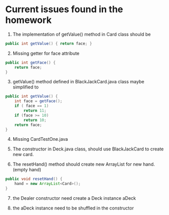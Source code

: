 # Current issues found in the homework

1. The implementation of getValue() method in Card class should be

```java
public int getValue() { return face; }
```
2. Missing getter for face attribute

```java
public int getFace() {
	return face;
}
```
3. getValue() method defined in BlackJackCard.java class maybe simplified to

```java
public int getValue() {
	int face = getFace();
	if ( face == 1)
		return 11;
	if (face >= 10)
		return 10;
	return face;
}
```

4. Missing CardTestOne.java

5. The constructor in Deck.java class, should use BlackJackCard to create new card.

6. The resetHand() method should create new ArrayList<Card> for new hand.(empty hand)

```java
public void resetHand() {
	hand = new ArrayList<Card>();
}
```
7. the Dealer constructor need create a Deck instance aDeck

8. the aDeck instance need to be shuffled in the constructor